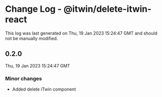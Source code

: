 # Change Log - @itwin/delete-itwin-react

This log was last generated on Thu, 19 Jan 2023 15:24:47 GMT and should not be manually modified.

## 0.2.0
Thu, 19 Jan 2023 15:24:47 GMT

### Minor changes

- Added delete iTwin component

